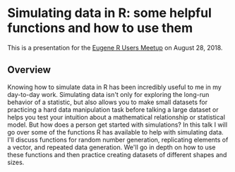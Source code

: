 # Simulating data in R: some helpful functions and how to use them

This is a presentation for the [Eugene R Users Meetup](https://www.meetup.com/meetup-group-cwPiAlnB/) on August 28, 2018.

## Overview

Knowing how to simulate data in R has been incredibly useful to me in my day-to-day work.  Simulating data isn't only for exploring the long-run behavior of a statistic, but also allows you to make small datasets for practicing a hard data manipulation task before talking a large dataset or helps you test your intuition about a mathematical relationship or statistical model.  But how does a person get started with simulations?  In this talk I will go over some of the functions R has available to help with simulating data.  I'll discuss functions for random number generation, replicating elements of a vector, and repeated data generation.  We'll go in depth on how to use these functions and then practice creating datasets of different shapes and sizes. 
